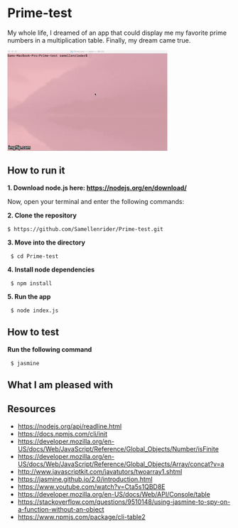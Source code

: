 # Prime-test

My whole life, I dreamed of an app that could display me my favorite prime numbers in a multiplication table.
Finally, my dream came true.

![Alt Text](https://github.com/Samellenrider/Prime-test/blob/master/demo.gif)

## How to run it 

**1. Download node.js here: https://nodejs.org/en/download/**

Now, open your terminal and enter the following commands:

**2. Clone the repository**
```
$ https://github.com/Samellenrider/Prime-test.git
``` 
**3. Move into the directory**
```
 $ cd Prime-test
```
**4. Install node dependencies**
```
 $ npm install
```
**5. Run the app**
```
 $ node index.js
```

## How to test

**Run the following command**

```
 $ jasmine
```

## What I am pleased with





## Resources

- https://nodejs.org/api/readline.html
- https://docs.npmjs.com/cli/init
- https://developer.mozilla.org/en-US/docs/Web/JavaScript/Reference/Global_Objects/Number/isFinite
- https://developer.mozilla.org/en-US/docs/Web/JavaScript/Reference/Global_Objects/Array/concat?v=a
- http://www.javascriptkit.com/javatutors/twoarray1.shtml
- https://jasmine.github.io/2.0/introduction.html
- https://www.youtube.com/watch?v=Cta5s1QBD8E
- https://developer.mozilla.org/en-US/docs/Web/API/Console/table
- https://stackoverflow.com/questions/9510148/using-jasmine-to-spy-on-a-function-without-an-object
- https://www.npmjs.com/package/cli-table2